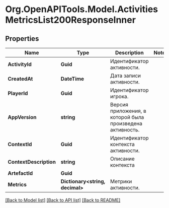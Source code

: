 # Org.OpenAPITools.Model.ActivitiesMetricsList200ResponseInner

## Properties

Name | Type | Description | Notes
------------ | ------------- | ------------- | -------------
**ActivityId** | **Guid** | Идентификатор активности. | 
**CreatedAt** | **DateTime** | Дата записи активности. | 
**PlayerId** | **Guid** | Идентификатор игрока. | 
**AppVersion** | **string** | Версия приложения, в которой была произведена активность. | 
**ContextId** | **Guid** | Идентификатор контекста активности. | 
**ContextDescription** | **string** | Описание контекста | 
**ArtefactId** | **Guid** |  | 
**Metrics** | **Dictionary&lt;string, decimal&gt;** | Метрики активности. | 

[[Back to Model list]](../README.md#documentation-for-models) [[Back to API list]](../README.md#documentation-for-api-endpoints) [[Back to README]](../README.md)

